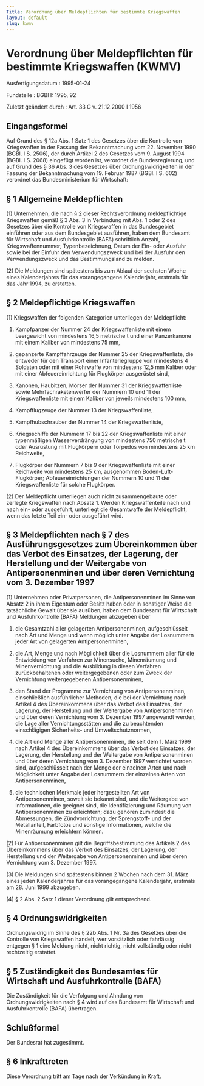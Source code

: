 ```yaml
---
Title: Verordnung über Meldepflichten für bestimmte Kriegswaffen
layout: default
slug: kwmv
---
```


# Verordnung über Meldepflichten für bestimmte Kriegswaffen (KWMV)

Ausfertigungsdatum
:   1995-01-24

Fundstelle
:   BGBl I: 1995, 92

Zuletzt geändert durch
:   Art. 33 G v. 21.12.2000 I 1956


## Eingangsformel

Auf Grund des § 12a Abs. 1 Satz 1 des Gesetzes über die Kontrolle von
Kriegswaffen in der Fassung der Bekanntmachung vom 22. November 1990
(BGBl. I S. 2506), der durch Artikel 2 des Gesetzes vom 9. August 1994
(BGBl. I S. 2068) eingefügt worden ist, verordnet die Bundesregierung,
und auf Grund des § 36 Abs. 3 des Gesetzes über Ordnungswidrigkeiten
in der Fassung der Bekanntmachung vom 19. Februar 1987 (BGBl. I S.
602) verordnet das Bundesministerium für Wirtschaft:


## § 1 Allgemeine Meldepflichten

(1) Unternehmen, die nach § 2 dieser Rechtsverordnung meldepflichtige
Kriegswaffen gemäß § 3 Abs. 3 in Verbindung mit Abs. 1 oder 2 des
Gesetzes über die Kontrolle von Kriegswaffen in das Bundesgebiet
einführen oder aus dem Bundesgebiet ausführen, haben dem Bundesamt für
Wirtschaft und Ausfuhrkontrolle (BAFA) schriftlich Anzahl,
Kriegswaffennummer, Typenbezeichnung, Datum der Ein- oder Ausfuhr
sowie bei der Einfuhr den Verwendungszweck und bei der Ausfuhr den
Verwendungszweck und das Bestimmungsland zu melden.

(2) Die Meldungen sind spätestens bis zum Ablauf der sechsten Woche
eines Kalenderjahres für das vorangegangene Kalenderjahr, erstmals für
das Jahr 1994, zu erstatten.


## § 2 Meldepflichtige Kriegswaffen

(1) Kriegswaffen der folgenden Kategorien unterliegen der
Meldepflicht:

1.  Kampfpanzer der Nummer 24 der Kriegswaffenliste mit einem Leergewicht
    von mindestens 16,5 metrische t und einer Panzerkanone mit einem
    Kaliber von mindestens 75 mm,


2.  gepanzerte Kampffahrzeuge der Nummer 25 der Kriegswaffenliste, die
    entweder für den Transport einer Infanteriegruppe von mindestens 4
    Soldaten oder mit einer Rohrwaffe von mindestens 12,5 mm Kaliber oder
    mit einer Abfeuereinrichtung für Flugkörper ausgerüstet sind,


3.  Kanonen, Haubitzen, Mörser der Nummer 31 der Kriegswaffenliste sowie
    Mehrfachraketenwerfer der Nummern 10 und 11 der Kriegswaffenliste mit
    einem Kaliber von jeweils mindestens 100 mm,


4.  Kampfflugzeuge der Nummer 13 der Kriegswaffenliste,


5.  Kampfhubschrauber der Nummer 14 der Kriegswaffenliste,


6.  Kriegsschiffe der Nummern 17 bis 22 der Kriegswaffenliste mit einer
    typenmäßigen Wasserverdrängung von mindestens 750 metrische t oder
    Ausrüstung mit Flugkörpern oder Torpedos von mindestens 25 km
    Reichweite,


7.  Flugkörper der Nummern 7 bis 9 der Kriegswaffenliste mit einer
    Reichweite von mindestens 25 km, ausgenommen Boden-Luft-Flugkörper;
    Abfeuereinrichtungen der Nummern 10 und 11 der Kriegswaffenliste für
    solche Flugkörper.




(2) Der Meldepflicht unterliegen auch nicht zusammengebaute oder
zerlegte Kriegswaffen nach Absatz 1. Werden Kriegswaffenteile nach und
nach ein- oder ausgeführt, unterliegt die Gesamtwaffe der
Meldepflicht, wenn das letzte Teil ein- oder ausgeführt wird.


## § 3 Meldepflichten nach § 7 des Ausführungsgesetzes zum Übereinkommen über das Verbot des Einsatzes, der Lagerung, der Herstellung und der Weitergabe von Antipersonenminen und über deren Vernichtung vom 3. Dezember 1997

(1) Unternehmen oder Privatpersonen, die Antipersonenminen im Sinne
von Absatz 2 in ihrem Eigentum oder Besitz haben oder in sonstiger
Weise die tatsächliche Gewalt über sie ausüben, haben dem Bundesamt
für Wirtschaft und Ausfuhrkontrolle (BAFA) Meldungen abzugeben über

1.  die Gesamtzahl aller gelagerten Antipersonenminen, aufgeschlüsselt
    nach Art und Menge und wenn möglich unter Angabe der Losnummern jeder
    Art von gelagerten Antipersonenminen,


2.  die Art, Menge und nach Möglichkeit über die Losnummern aller für die
    Entwicklung von Verfahren zur Minensuche, Minenräumung und
    Minenvernichtung und die Ausbildung in diesen Verfahren
    zurückbehaltenen oder weitergegebenen oder zum Zweck der Vernichtung
    weitergegebenen Antipersonenminen,


3.  den Stand der Programme zur Vernichtung von Antipersonenminen,
    einschließlich ausführlicher Methoden, die bei der Vernichtung nach
    Artikel 4 des Übereinkommens über das Verbot des Einsatzes, der
    Lagerung, der Herstellung und der Weitergabe von Antipersonenminen und
    über deren Vernichtung vom 3. Dezember 1997 angewandt werden, die Lage
    aller Vernichtungsstätten und die zu beachtenden einschlägigen
    Sicherheits- und Umweltschutznormen,


4.  die Art und Menge aller Antipersonenminen, die seit dem 1. März 1999
    nach Artikel 4 des Übereinkommens über das Verbot des Einsatzes, der
    Lagerung, der Herstellung und der Weitergabe von Antipersonenminen und
    über deren Vernichtung vom 3. Dezember 1997 vernichtet worden sind,
    aufgeschlüsselt nach der Menge der einzelnen Arten und nach
    Möglichkeit unter Angabe der Losnummern der einzelnen Arten von
    Antipersonenminen,


5.  die technischen Merkmale jeder hergestellten Art von
    Antipersonenminen, soweit sie bekannt sind, und die Weitergabe von
    Informationen, die geeignet sind, die Identifizierung und Räumung von
    Antipersonenminen zu erleichtern; dazu gehören zumindest die
    Abmessungen, die Zündvorrichtung, der Sprengstoff- und der
    Metallanteil, Farbfotos und sonstige Informationen, welche die
    Minenräumung erleichtern können.




(2) Für Antipersonenminen gilt die Begriffsbestimmung des Artikels 2
des Übereinkommens über das Verbot des Einsatzes, der Lagerung, der
Herstellung und der Weitergabe von Antipersonenminen und über deren
Vernichtung vom 3. Dezember 1997.

(3) Die Meldungen sind spätestens binnen 2 Wochen nach dem 31. März
eines jeden Kalenderjahres für das vorangegangene Kalenderjahr,
erstmals am 28. Juni 1999 abzugeben.

(4) § 2 Abs. 2 Satz 1 dieser Verordnung gilt entsprechend.


## § 4 Ordnungswidrigkeiten

Ordnungswidrig im Sinne des § 22b Abs. 1 Nr. 3a des Gesetzes über die
Kontrolle von Kriegswaffen handelt, wer vorsätzlich oder fahrlässig
entgegen § 1 eine Meldung nicht, nicht richtig, nicht vollständig oder
nicht rechtzeitig erstattet.


## § 5 Zuständigkeit des Bundesamtes für Wirtschaft und Ausfuhrkontrolle (BAFA)

Die Zuständigkeit für die Verfolgung und Ahndung von
Ordnungswidrigkeiten nach § 4 wird auf das Bundesamt für Wirtschaft
und Ausfuhrkontrolle (BAFA) übertragen.


## Schlußformel

Der Bundesrat hat zugestimmt.


## § 6 Inkrafttreten

Diese Verordnung tritt am Tage nach der Verkündung in Kraft.

